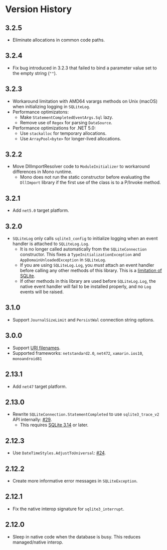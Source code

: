 # Version History

## 3.2.5

* Eliminate allocations in common code paths.

## 3.2.4

* Fix bug introduced in 3.2.3 that failed to bind a parameter value set to the empty string (`""`).

## 3.2.3

* Workaround limitation with AMD64 varargs methods on Unix (macOS) when initializing logging in `SQLiteLog`.
* Performance optimizatons:
  * Make `StatementCompletedEventArgs.Sql` lazy.
  * Remove use of `Regex` for parsing `DataSource`. 
* Performance optimizations for .NET 5.0:
  * Use `stackalloc` for temporary allocations.
  * Use `ArrayPool<byte>` for longer-lived allocations.

## 3.2.2

* Move DllImportResolver code to `ModuleInitializer` to workaround differences in Mono runtime.
  * Mono does not run the static constructor before evaluating the `DllImport` library if the first use of the class is to a P/Invoke method.

## 3.2.1

* Add `net5.0` target platform.

## 3.2.0

* `SQLiteLog` only calls `sqlite3_config` to initialize logging when an event handler is attached to `SQLiteLog.Log`.
  * It is no longer called automatically from the `SQLiteConnection` constructor. This fixes a `TypeInitializationException` and `AppDomainUnloadedException` in `SQLiteLog`.
  * If you are using `SQLiteLog.Log`, you _must_ attach an event handler before calling any other methods of this library. This is a [limitation of SQLite](https://www.sqlite.org/c3ref/config.html).
  * If other methods in this library are used before `SQLiteLog.Log`, the native event handler will fail to be installed properly, and no `Log` events will be raised. 

## 3.1.0

* Support `JournalSizeLimit` and `PersistWal` connection string options.

## 3.0.0

* Support [URI filenames](https://www.sqlite.org/uri.html).
* Supported frameworks: `netstandard2.0`, `net472`, `xamarin.ios10`, `monoandroid81`

## 2.13.1

* Add `net47` target platform.

## 2.13.0

* Rewrite `SQLiteConnection.StatementCompleted` to use `sqlite3_trace_v2` API internally: [#29](https://github.com/Faithlife/System.Data.SQLite/pull/29).
  * This requires [SQLite 3.14](https://sqlite.org/releaselog/3_14.html) or later.

## 2.12.3

* Use `DateTimeStyles.AdjustToUniversal`: [#24](https://github.com/Faithlife/System.Data.SQLite/pull/24).

## 2.12.2

* Create more informative error messages in `SQLiteException`.

## 2.12.1

* Fix the native interop signature for `sqlite3_interrupt`.

## 2.12.0

* Sleep in native code when the database is busy. This reduces managed/native interop.
